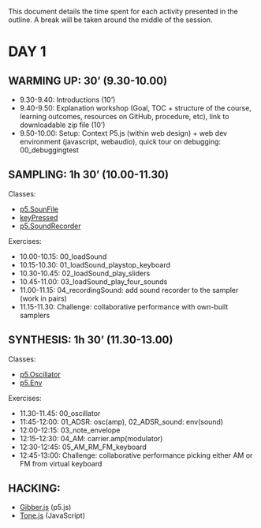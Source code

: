 This document details the time spent for each activity presented in the outline. A break will be taken around the middle of the session.

# DAY 1

## WARMING UP: 30’ (9.30-10.00)

- 9.30-9.40: Introductions (10’)
- 9.40-9.50: Explanation workshop (Goal, TOC + structure of the course, learning outcomes, resources on GitHub, procedure, etc), link to downloadable zip file (10’)
- 9.50-10.00: Setup: Context P5.js (within web design) + web dev environment (javascript, webaudio), quick tour on debugging: 00_debuggingtest 

## SAMPLING: 1h 30’ (10.00-11.30)

Classes:

- [p5.SounFile](https://p5js.org/reference/#/p5.SoundFile)
- [keyPressed](https://p5js.org/reference/#/p5/keyPressed)
- [p5.SoundRecorder](https://p5js.org/reference/#/p5.SoundRecorder)

Exercises:

- 10.00-10.15: 00_loadSound
- 10.15-10.30: 01_loadSound_playstop_keyboard
- 10.30-10.45: 02_loadSound_play_sliders
- 10.45-11.00: 03_loadSound_play_four_sounds
- 11.00-11.15: 04_recordingSound: add sound recorder to the sampler (work in pairs)
- 11.15-11.30: Challenge: collaborative performance with own-built samplers

## SYNTHESIS: 1h 30’ (11.30-13.00)

Classes:

- [p5.Oscillator](https://p5js.org/reference/#/p5.Oscillator)
- [p5.Env](https://p5js.org/reference/#/p5.Env)

Exercises:

- 11.30-11.45: 00_oscillator
- 11:45-12:00: 01_ADSR: osc(amp), 02_ADSR_sound: env(sound)
- 12:00-12:15: 03_note_envelope
- 12:15-12:30: 04_AM: carrier.amp(modulator) 
- 12:30-12:45: 05_AM_RM_FM_keyboard
- 12:45-13:00: Challenge: collaborative performance picking either AM or FM from virtual keyboard

## HACKING:

- [Gibber.js](http://charlie-roberts.com/gibber/p5-gibber/) (p5.js)
- [Tone.js](https://tonejs.github.io/) (JavaScript)


